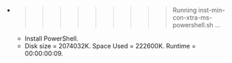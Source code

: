 * >>>>>>>>> Running inst-min-con-xtra-ms-powershell.sh ...
  * Install PowerShell.
  * Disk size = 2074032K. Space Used = 222600K. Runtime = 00:00:00:09.
